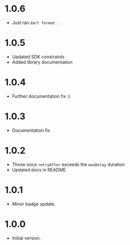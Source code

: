 # 1.0.6

- Just ran `dart format .`

# 1.0.5

- Updated SDK constraints
- Added library documentation

# 1.0.4

- Further documentation fix :)

# 1.0.3

- Documentation fix

# 1.0.2

- Throw once `retryAfter` exceeds the `maxDelay` duration
- Updated docs in README

# 1.0.1

- Minor badge update.

# 1.0.0

- Initial version.
